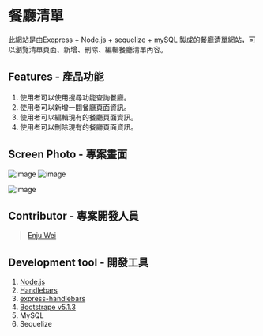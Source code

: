 # 餐廳清單
此網站是由Exepress + Node.js + sequelize + mySQL 製成的餐廳清單網站，可以瀏覽清單頁面、新增、刪除、編輯餐廳清單內容。

## Features - 產品功能

1. 使用者可以使用搜尋功能查詢餐廳。
2. 使用者可以新增一間餐廳頁面資訊。
3. 使用者可以編輯現有的餐廳頁面資訊。
4. 使用者可以刪除現有的餐廳頁面資訊。

## Screen Photo - 專案畫面
![image](https://github.com/angel-retry/ac_exercise_restuarantList_CRUD/assets/71422058/dddb2841-f84c-4b2c-895a-7f14266ae143)
![image](https://github.com/angel-retry/ac_exercise_restuarantList_CRUD/assets/71422058/a4331b69-097f-42de-9aff-bcd3ab133080)

![image](https://github.com/angel-retry/ac_exercise_restuarantList_CRUD/assets/71422058/ca87ee55-3baa-4fcb-a06e-67eeffecf96a)



## Contributor - 專案開發人員
> [Enju Wei](https://github.com/angel-retry)

## Development tool - 開發工具
1. [Node.js](https://nodejs.org/en/)
2. [Handlebars](https://handlebarsjs.com/)
3. [express-handlebars](https://github.com/express-handlebars/express-handlebars)
4. [Bootstrape v5.1.3](https://getbootstrap.com/)
5. MySQL
6. Sequelize
